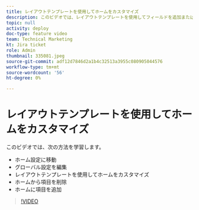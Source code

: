 ```yaml
---
title: レイアウトテンプレートを使用してホームをカスタマイズ
description: このビデオでは、レイアウトテンプレートを使用してフィールドを追加または削除し、ホームをカスタマイズする方法を説明します。
topic: null
activity: deploy
doc-type: feature video
team: Technical Marketing
kt: Jira ticket
role: Admin
thumbnail: 335081.jpeg
source-git-commit: adf12d7846d2a1b4c32513a3955c080905044576
workflow-type: tm+mt
source-wordcount: '56'
ht-degree: 0%

---
```


# レイアウトテンプレートを使用してホームをカスタマイズ

このビデオでは、次の方法を学習します。

* ホーム設定に移動
* グローバル設定を編集
* レイアウトテンプレートを使用してホームをカスタマイズ
* ホームから項目を削除
* ホームに項目を追加

>[!VIDEO](https://video.tv.adobe.com/v/335081/?quality=12)

